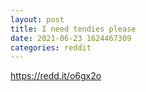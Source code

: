 ```yaml
--- 
layout: post 
title: I need tendies please 
date: 2021-06-23 1624467309 
categories: reddit 
--- 
```

https://redd.it/o6gx2o